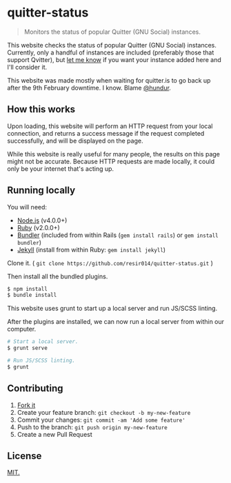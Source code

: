 # quitter-status

> Monitors the status of popular Quitter (GNU Social) instances.

This website checks the status of popular Quitter (GNU Social) instances. Currently, only a handful of instances are included (preferably those that support Qvitter), but [let me know](https://quitter.is/resi) if you want your instance added here and I'll consider it.

This website was made mostly when waiting for quitter.is to go back up after the 9th February downtime. I know. Blame [@hundur](https://quitter.is/hundur).

## How this works

Upon loading, this website will perform an HTTP request from your local connection, and returns a success message if the request completed successfully, and will be displayed on the page.

While this website is really useful for many people, the results on this page might not be accurate. Because HTTP requests are made locally, it could only be your internet that's acting up.

## Running locally

You will need:
* [Node.js](https://nodejs.org/en/) (v4.0.0+)
* [Ruby](https://www.ruby-lang.org/en/) (v2.0.0+)
* [Bundler](http://bundler.io/)
  (included from within Rails (`gem install rails`) or `gem install bundler`)
* [Jekyll](http://jekyllrb.com/)
  (install from within Ruby: `gem install jekyll`)

Clone it. ( `git clone https://github.com/resir014/quitter-status.git` )

Then install all the bundled plugins.

```bash
$ npm install
$ bundle install
```

This website uses grunt to start up a local server and run JS/SCSS linting.

After the plugins are installed, we can now run a local server from within our computer.

```bash
# Start a local server.
$ grunt serve

# Run JS/SCSS linting.
$ grunt
```

## Contributing

1. [Fork it](https://github.com/resir014/quitter-status/fork)
2. Create your feature branch: `git checkout -b my-new-feature`
3. Commit your changes: `git commit -am 'Add some feature'`
4. Push to the branch: `git push origin my-new-feature`
5. Create a new Pull Request

## License

[MIT.](https://github.com/resir014/quitter-status/blob/gh-pages/LICENSE)
